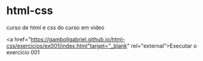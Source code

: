 # html-css
 curso de html e css do curso em video 

<a href="https://gambollgabriel.github.io/html-css/exercicios/ex001/index.html"target="_blank" rel="external">Executar o exercício 001</a>